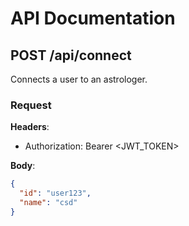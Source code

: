 # API Documentation

## POST /api/connect

Connects a user to an astrologer.

### Request

**Headers**:
- Authorization: Bearer <JWT_TOKEN>

**Body**:
```json
{
  "id": "user123",
  "name": "csd"
}
